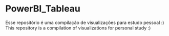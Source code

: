 # PowerBI_Tableau
Esse repositório é uma compilação de visualizações para estudo pessoal :)
This repository is a compilation of visualizations for personal study :)
